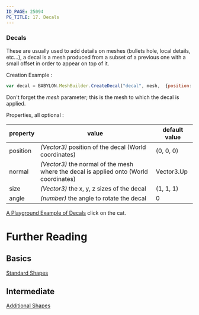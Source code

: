 ```yaml
---
ID_PAGE: 25094
PG_TITLE: 17. Decals
---
```


### Decals

These are usually used to add details on meshes (bullets hole, local details, etc...), a decal is a mesh produced from a subset of a previous one with a small offset in order to appear on top of it.

Creation Example :
```javascript
var decal = BABYLON.MeshBuilder.CreateDecal("decal", mesh,  {position: myPos}, scene);
```
Don't forget the _mesh_ parameter; this is the mesh to which the decal is applied.

Properties, all optional :

property|value|default value
--------|-----|-------------
position|_(Vector3)_ position of the decal (World coordinates) | (0, 0, 0)
normal|_(Vector3)_  the normal of the mesh where the decal is applied onto (World coordinates)|Vector3.Up
size|_(Vector3)_  the x, y, z sizes of the decal|(1, 1, 1)
angle|_(number)_ the angle to rotate the decal|0

[A Playground Example of Decals](http://www.babylonjs-playground.com/#1BAPRM#73) click on the cat.

# Further Reading

## Basics
[Standard Shapes](/basics/Shapes.html) 

## Intermediate   
[Additional Shapes](/intermediate/Shapes.html)  
